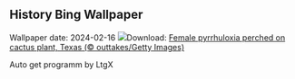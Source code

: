 ## History Bing Wallpaper
Wallpaper date: 2024-02-16
![](https://www.bing.com/th?id=OHR.BackyardBird_EN-IN0575498831_UHD.jpg&w=1000)Download: [Female pyrrhuloxia perched on cactus plant, Texas (© outtakes/Getty Images)](https://www.bing.com/th?id=OHR.BackyardBird_EN-IN0575498831_UHD.jpg)

Auto get programm by LtgX
